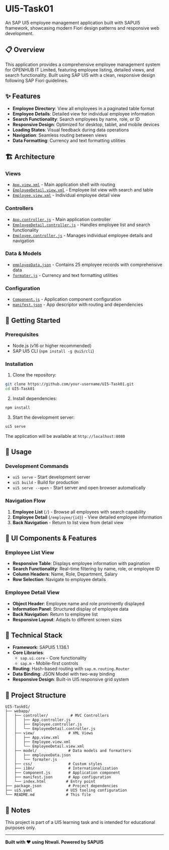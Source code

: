 # UI5-Task01

An SAP UI5 employee management application built with SAPUI5 framework, showcasing modern Fiori design patterns and responsive web development.

## 📋 Overview

This application provides a comprehensive employee management system for OPENHUB IT Limited, featuring employee listing, detailed views, and search functionality. Built using SAP UI5 with a clean, responsive design following SAP Fiori guidelines.

## ✨ Features

- **Employee Directory**: View all employees in a paginated table format
- **Employee Details**: Detailed view for individual employee information
- **Search Functionality**: Search employees by name, role, or ID
- **Responsive Design**: Optimized for desktop, tablet, and mobile devices
- **Loading States**: Visual feedback during data operations
- **Navigation**: Seamless routing between views
- **Data Formatting**: Currency and text formatting utilities

## 🏗️ Architecture

### Views

- [`App.view.xml`](webapp/view/App.view.xml) - Main application shell with routing
- [`EmployeeDetail.view.xml`](webapp/view/EmployeeDetail.view.xml) - Employee list view with search and table
- [`Employee.view.xml`](webapp/view/Employee.view.xml) - Individual employee detail view

### Controllers

- [`App.controller.js`](webapp/controller/App.controller.js) - Main application controller
- [`EmployeeDetail.controller.js`](webapp/controller/EmployeeDetail.controller.js) - Handles employee list and search functionality
- [`Employee.controller.js`](webapp/controller/Employee.controller.js) - Manages individual employee details and navigation

### Data & Models

- [`employeeData.json`](webapp/model/employeeData.json) - Contains 25 employee records with comprehensive data
- [`formater.js`](webapp/model/formater.js) - Currency and text formatting utilities

### Configuration

- [`Component.js`](webapp/Component.js) - Application component configuration
- [`manifest.json`](webapp/manifest.json) - App descriptor with routing and dependencies

## 🚀 Getting Started

### Prerequisites

- Node.js (v16 or higher recommended)
- SAP UI5 CLI (`npm install -g @ui5/cli`)

### Installation

1. Clone the repository:

```bash
git clone https://github.com/your-username/UI5-Task01.git
cd UI5-Task01
```

2. Install dependencies:

```bash
npm install
```

3. Start the development server:

```bash
ui5 serve
```

The application will be available at `http://localhost:8080`

## 📱 Usage

### Development Commands

- `ui5 serve` - Start development server
- `ui5 build` - Build for production
- `ui5 serve --open` - Start server and open browser automatically

### Navigation Flow

1. **Employee List** (`/`) - Browse all employees with search capability
2. **Employee Detail** (`/employee/{id}`) - View detailed employee information
3. **Back Navigation** - Return to list view from detail view

## 🎨 UI Components & Features

### Employee List View

- **Responsive Table**: Displays employee information with pagination
- **Search Functionality**: Real-time filtering by name, role, or employee ID
- **Column Headers**: Name, Role, Department, Salary
- **Row Selection**: Navigate to employee details

### Employee Detail View

- **Object Header**: Employee name and role prominently displayed
- **Information Panel**: Structured display of employee data
- **Back Navigation**: Return to employee list
- **Responsive Layout**: Adapts to different screen sizes

## 🔧 Technical Stack

- **Framework**: SAPUI5 1.136.1
- **Core Libraries**:
  - `sap.ui.core` - Core functionality
  - `sap.m` - Mobile-first controls
- **Routing**: Hash-based routing with `sap.m.routing.Router`
- **Data Binding**: JSON Model with two-way binding
- **Responsive Design**: Built-in UI5 responsive grid system

## 📁 Project Structure

```
UI5-Task01/
├── webapp/
│   ├── controller/          # MVC Controllers
│   │   ├── App.controller.js
│   │   ├── Employee.controller.js
│   │   └── EmployeeDetail.controller.js
│   ├── view/               # XML Views
│   │   ├── App.view.xml
│   │   ├── Employee.view.xml
│   │   └── EmployeeDetail.view.xml
│   ├── model/              # Data models and formatters
│   │   ├── employeeData.json
│   │   └── formater.js
│   ├── css/                # Custom styles
│   ├── i18n/               # Internationalization
│   ├── Component.js        # Application component
│   ├── manifest.json       # App configuration
│   └── index.html         # Entry point
├── package.json            # Project dependencies
├── ui5.yaml               # UI5 tooling configuration
└── README.md              # This file
```

## 📄 Notes

This project is part of a UI5 learning task and is intended for educational purposes only.

---

**Built with ❤️ using Ntwali. Powered by SAPUI5**
